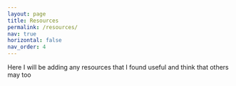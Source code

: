 ```yaml
---
layout: page
title: Resources
permalink: /resources/
nav: true
horizontal: false
nav_order: 4
---
```


Here I will be adding any resources that I found useful and think that others may too